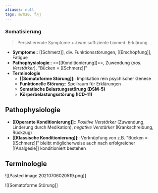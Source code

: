 ```yaml
---
aliases: null
tags: m/m20, f/💭
---
```

### Somatisierung
> Persistierende Symptome + *keine* suffiziente biomed. Erklärung
- **Symptome**:: [[Schmerz]], div. Funktionsstörungen, [[Erschöpfung]], Fatigue
- **Pathophysiologie**:: ==[[Konditionierung]]==, Zuwendung (*pos. Verstärker*), "Bücken = [[Schmerz]]"
- **Terminologie**
	- **[[Somatoforme Störung]]**:: Implikation rein psychischer Genese
	- **Funktionelle Störung**:: Speilraum für Erklärungen
	- **Somatische Belastungsstörung (DSM-5)**
	- **Körperbelastungsstörung (ICD-11)**

## Pathophysiologie
- **[[Operante Konditionierung]]**:: *Positive Verstärker* (Zuwendung, Linderung durch Medikation), *negative Verstärker* (Krankschreibung, Rückzug)
- **[[Klassische Konditionierung]]**:: Verknüpfung von z.B. "Bücken = [[Schmerz]]" bleibt möglicherweise auch nach erfolgreicher [[Analgesie]] konditioniert bestehen

## Terminologie
![[Pasted image 20210706020519.png]]

![[Somatoforme Störung]]

